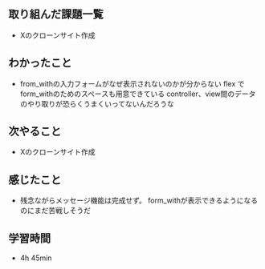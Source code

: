 ## 取り組んだ課題一覧
- Xのクローンサイト作成
## わかったこと
- from_withの入力フォームがなぜ表示されないのかが分からない
  flex でform_withのためのスペースも用意できている
  controller、view間のデータのやり取りが恐らくうまくいってないんだろうな
## 次やること
- Xのクローンサイト作成
## 感じたこと
- 残念ながらメッセージ機能は完成せず。
  form_withが表示できるようになるのにまだ苦戦しそうだ
## 学習時間
- 4h 45min